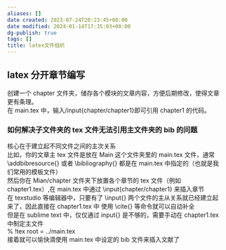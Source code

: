 ```yaml
---
aliases: []
date created: 2023-07-24T20:23:45+08:00
date modified: 2024-01-14T17:35:03+08:00
dg-publish: true
tags: []
title: latex文件组织
---
```


## latex 分开章节编写
创建一个 chapter 文件夹，储存各个模块的文章内容，方便后期修改，使得文章更有条理。  
在 main.tex 中，输入/input{chapter/chapter1}即可引用 chapter1 的代码。
### 如何解决子文件夹的 tex 文件无法引用主文件夹的 bib 的问题
核心在于建立起不同文件之间的主次关系  
比如，你的文章主 tex 文件是放在 Main 这个文件夹里的 main.tex 文件，通常 \addbibresource{} 或者 \bibliography{} 都是在 main.tex 中指定的（也就是我们常用的模板文件）  
然后你在 Mian/chapter 文件夹下放置各个章节的 tex 文件（例如 chapter1.tex）,在 main.tex 中通过 \input{chapter/chapter1} 来插入章节  
在 texstudio 等编辑器中，只要有了 \input{} 两个文件的主从关系就已经建立起来了，因此直接在 chapter1.tex 中 使用 \cite{} 等命令就可以自动补全  
但是在 sublime text 中，仅仅通过 input{} 是不够的，需要手动在 chapter1.tex 中制定主文件  
% !tex root = ../main.tex  
接着就可以愉快滴使用 main.tex 中设定的 bib 文件来插入文献了
